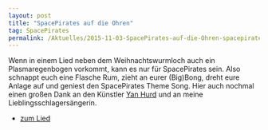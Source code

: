 ```yaml
---
layout: post
title: "SpacePirates auf die Ohren"
tag: SpacePirates
permalink: /Aktuelles/2015-11-03-SpacePirates-auf-die-Ohren-spacepirates
---
```


Wenn in einem Lied neben dem Weihnachtswurmloch auch ein Plasmaregenbogen vorkommt, kann es nur für SpacePirates sein. Also schnappt euch eine Flasche Rum, zieht an eurer (Big)Bong, dreht eure Anlage auf und geniest den SpacePirates Theme Song. Hier auch nochmal einen großen Dank an den Künstler [Yan Hurd](http://yanhurd.com/) und an meine Lieblingsschlagersängerin.

- [zum Lied](https://spacepirates.jcgames.de/StarTunes/)
